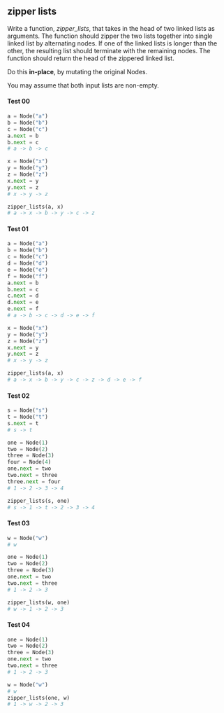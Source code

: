 ## zipper lists

Write a function, _zipper_lists_, that takes in the head of two linked lists as arguments. The function should zipper the two lists together into single linked list by alternating nodes. If one of the linked lists is longer than the other, the resulting list should terminate with the remaining nodes. The function should return the head of the zippered linked list.

Do this **in-place**, by mutating the original Nodes.

You may assume that both input lists are non-empty.

#### Test 00
```python
a = Node("a")
b = Node("b")
c = Node("c")
a.next = b
b.next = c
# a -> b -> c

x = Node("x")
y = Node("y")
z = Node("z")
x.next = y
y.next = z
# x -> y -> z

zipper_lists(a, x)
# a -> x -> b -> y -> c -> z
```
#### Test 01
```python
a = Node("a")
b = Node("b")
c = Node("c")
d = Node("d")
e = Node("e")
f = Node("f")
a.next = b
b.next = c
c.next = d
d.next = e
e.next = f
# a -> b -> c -> d -> e -> f

x = Node("x")
y = Node("y")
z = Node("z")
x.next = y
y.next = z
# x -> y -> z

zipper_lists(a, x)
# a -> x -> b -> y -> c -> z -> d -> e -> f
```
#### Test 02
```python
s = Node("s")
t = Node("t")
s.next = t
# s -> t

one = Node(1)
two = Node(2)
three = Node(3)
four = Node(4)
one.next = two
two.next = three
three.next = four
# 1 -> 2 -> 3 -> 4

zipper_lists(s, one)
# s -> 1 -> t -> 2 -> 3 -> 4
```
#### Test 03
```python
w = Node("w")
# w

one = Node(1)
two = Node(2)
three = Node(3)
one.next = two
two.next = three
# 1 -> 2 -> 3

zipper_lists(w, one)
# w -> 1 -> 2 -> 3
```
#### Test 04
```python
one = Node(1)
two = Node(2)
three = Node(3)
one.next = two
two.next = three
# 1 -> 2 -> 3

w = Node("w")
# w
zipper_lists(one, w)
# 1 -> w -> 2 -> 3
```